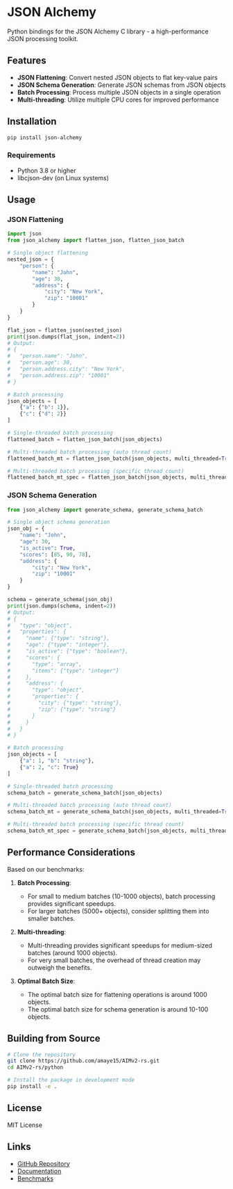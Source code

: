 # JSON Alchemy

Python bindings for the JSON Alchemy C library - a high-performance JSON processing toolkit.

## Features

- **JSON Flattening**: Convert nested JSON objects to flat key-value pairs
- **JSON Schema Generation**: Generate JSON schemas from JSON objects
- **Batch Processing**: Process multiple JSON objects in a single operation
- **Multi-threading**: Utilize multiple CPU cores for improved performance

## Installation

```bash
pip install json-alchemy
```

### Requirements

- Python 3.8 or higher
- libcjson-dev (on Linux systems)

## Usage

### JSON Flattening

```python
import json
from json_alchemy import flatten_json, flatten_json_batch

# Single object flattening
nested_json = {
    "person": {
        "name": "John",
        "age": 30,
        "address": {
            "city": "New York",
            "zip": "10001"
        }
    }
}

flat_json = flatten_json(nested_json)
print(json.dumps(flat_json, indent=2))
# Output:
# {
#   "person.name": "John",
#   "person.age": 30,
#   "person.address.city": "New York",
#   "person.address.zip": "10001"
# }

# Batch processing
json_objects = [
    {"a": {"b": 1}},
    {"c": {"d": 2}}
]

# Single-threaded batch processing
flattened_batch = flatten_json_batch(json_objects)

# Multi-threaded batch processing (auto thread count)
flattened_batch_mt = flatten_json_batch(json_objects, multi_threaded=True)

# Multi-threaded batch processing (specific thread count)
flattened_batch_mt_spec = flatten_json_batch(json_objects, multi_threaded=True, thread_count=4)
```

### JSON Schema Generation

```python
from json_alchemy import generate_schema, generate_schema_batch

# Single object schema generation
json_obj = {
    "name": "John",
    "age": 30,
    "is_active": True,
    "scores": [85, 90, 78],
    "address": {
        "city": "New York",
        "zip": "10001"
    }
}

schema = generate_schema(json_obj)
print(json.dumps(schema, indent=2))
# Output:
# {
#   "type": "object",
#   "properties": {
#     "name": {"type": "string"},
#     "age": {"type": "integer"},
#     "is_active": {"type": "boolean"},
#     "scores": {
#       "type": "array",
#       "items": {"type": "integer"}
#     },
#     "address": {
#       "type": "object",
#       "properties": {
#         "city": {"type": "string"},
#         "zip": {"type": "string"}
#       }
#     }
#   }
# }

# Batch processing
json_objects = [
    {"a": 1, "b": "string"},
    {"a": 2, "c": True}
]

# Single-threaded batch processing
schema_batch = generate_schema_batch(json_objects)

# Multi-threaded batch processing (auto thread count)
schema_batch_mt = generate_schema_batch(json_objects, multi_threaded=True)

# Multi-threaded batch processing (specific thread count)
schema_batch_mt_spec = generate_schema_batch(json_objects, multi_threaded=True, thread_count=4)
```

## Performance Considerations

Based on our benchmarks:

1. **Batch Processing**:
   - For small to medium batches (10-1000 objects), batch processing provides significant speedups.
   - For larger batches (5000+ objects), consider splitting them into smaller batches.

2. **Multi-threading**:
   - Multi-threading provides significant speedups for medium-sized batches (around 1000 objects).
   - For very small batches, the overhead of thread creation may outweigh the benefits.

3. **Optimal Batch Size**:
   - The optimal batch size for flattening operations is around 1000 objects.
   - The optimal batch size for schema generation is around 10-100 objects.

## Building from Source

```bash
# Clone the repository
git clone https://github.com/amaye15/AIMv2-rs.git
cd AIMv2-rs/python

# Install the package in development mode
pip install -e .
```

## License

MIT License

## Links

- [GitHub Repository](https://github.com/amaye15/AIMv2-rs)
- [Documentation](https://github.com/amaye15/AIMv2-rs/blob/main/python/PYTHON.md)
- [Benchmarks](https://github.com/amaye15/AIMv2-rs/blob/main/python/benchmarks/README.md)